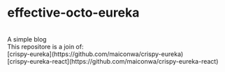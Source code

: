# effective-octo-eureka
<br>
A simple blog
<br>
This repositore is a join of:
<br>
[crispy-eureka](https://github.com/maiconwa/crispy-eureka)
<br>
[crispy-eureka-react](https://github.com/maiconwa/crispy-eureka-react)
<br>

